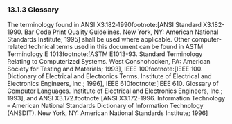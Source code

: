 ### 13.1.3 Glossary

The terminology found in ANSI X3.182‑1990footnote:[ANSI Standard X3.182-1990. Bar Code Print Quality Guidelines. New York, NY: American National Standards Institute; 1995] shall be used where applicable. Other computer-related technical terms used in this document can be found in ASTM Terminology E 1013footnote:[ASTM E1013-93. Standard Terminology Relating to Computerized Systems. West Conshohocken, PA: American Society for Testing and Materials; 1993], IEEE 100footnote:[IEEE 100. Dictionary of Electrical and Electronics Terms. Institute of Electrical and Electronics Engineers, Inc.; 1996], IEEE 610footnote:[IEEE 610. Glossary of Computer Languages. Institute of Electrical and Electronics Engineers, Inc.; 1993], and ANSI X3.172.footnote:[ANSI X3.172-1996. Information Technology – American National Standards Dictionary of Information Technology (ANSDIT). New York, NY: American National Standards Institute; 1996]
